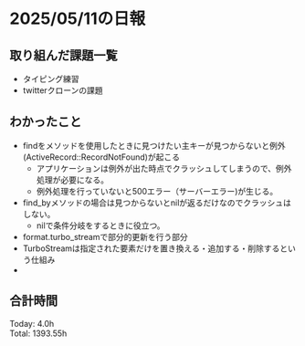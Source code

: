 # 2025/05/11の日報
## 取り組んだ課題一覧
* タイピング練習
* twitterクローンの課題
## わかったこと 
* findをメソッドを使用したときに見つけたい主キーが見つからないと例外(ActiveRecord::RecordNotFound)が起こる
  *  アプリケーションは例外が出た時点でクラッシュしてしまうので、例外処理が必要になる。
  *  例外処理を行っていないと500エラー（サーバーエラー)が生じる。
* find_byメソッドの場合は見つからないとnilが返るだけなのでクラッシュはしない。
  *  nilで条件分岐をするときに役立つ。
* format.turbo_streamで部分的更新を行う部分
* TurboStreamは指定された要素だけを置き換える・追加する・削除するという仕組み
*       
##  合計時間 
Today: 4.0h<br>
Total: 1393.55h
